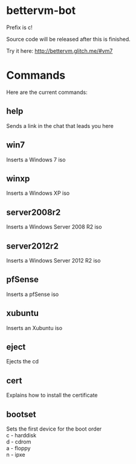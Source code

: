 # bettervm-bot
Prefix is c!

Source code will be released after this is finished.

Try it here: http://bettervm.glitch.me/#vm7
# Commands
Here are the current commands:
## help
Sends a link in the chat that leads you here
## win7
Inserts a Windows 7 iso
## winxp
Inserts a Windows XP iso
## server2008r2
Inserts a Windows Server 2008 R2 iso
## server2012r2
Inserts a Windows Server 2012 R2 iso
## pfSense
Inserts a pfSense iso
## xubuntu
Inserts an Xubuntu iso
## eject
Ejects the cd
## cert
Explains how to install the certificate
## bootset
Sets the first device for the boot order<br>
c - harddisk<br>
d - cdrom<br>
a - floppy<br>
n - ipxe

